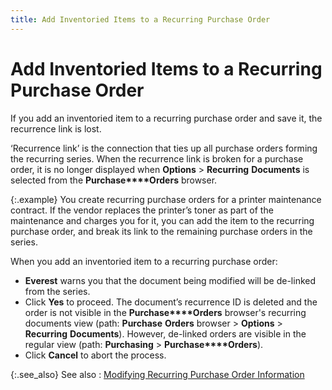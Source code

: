 ```yaml
---
title: Add Inventoried Items to a Recurring Purchase Order
---
```


# Add Inventoried Items to a Recurring Purchase Order


If you add an inventoried item to a recurring purchase order and save  it, the recurrence link is lost.


‘Recurrence link’  is the connection that ties up all purchase orders forming the recurring  series. When the recurrence link is broken for a purchase order, it is  no longer displayed when **Options**  > **Recurring** **Documents**  is selected from the **Purchase****Orders** browser.


{:.example}
You create recurring purchase orders for a  printer maintenance contract. If the vendor replaces the printer’s toner  as part of the maintenance and charges you for it, you can add the item  to the recurring purchase order, and break its link to the remaining purchase  orders in the series.


When you add an inventoried item to a recurring purchase order:

- **Everest**  warns you that the document being modified will be de-linked from the  series.
- Click **Yes** to proceed. The document’s recurrence  ID is deleted and the order is not visible in the **Purchase****Orders** browser's recurring documents  view (path: **Purchase** **Orders**  browser > **Options** > **Recurring** **Documents**).  However, de-linked orders are visible in the regular view (path: **Purchasing** > **Purchase****Orders**).
- Click **Cancel** to abort the process.



{:.see_also}
See also
: [Modifying  Recurring Purchase Order Information]({{site.pp_baseurl}}/purc-proc/recur-pmnts/upd-rec-po/modifying_recurring_purchase_order_information_recurrence_pattern_dialog_box_purhcase_orders.html)
